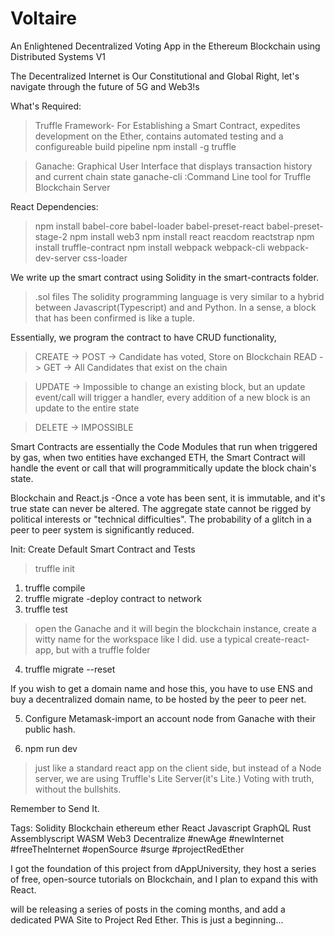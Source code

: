 # Voltaire
An Enlightened Decentralized Voting App in the Ethereum Blockchain using Distributed Systems V1


The Decentralized Internet is Our Constitutional and Global Right, let's navigate through the future of 5G and Web3!s


What's Required:
> Truffle Framework- For Establishing a Smart Contract, expedites development on the Ether, contains automated testing and a configureable build pipeline
> npm install -g truffle

>Ganache: Graphical User Interface that displays transaction history and current chain state
>ganache-cli :Command Line tool for Truffle Blockchain Server


React Dependencies:
>npm install babel-core babel-loader babel-preset-react babel-preset-stage-2
>npm install web3
>npm install react reacdom reactstrap 
>npm install truffle-contract
>npm install webpack webpack-cli webpack-dev-server css-loader

We write up the smart contract using Solidity in the smart-contracts folder. 
>.sol files
>The solidity programming language is very similar to a hybrid between Javascript(Typescript) and and Python. In a sense, a block that has been confirmed is like a tuple. 

Essentially, we program the contract to have CRUD functionality, 
> CREATE -> POST -> Candidate has voted, Store on Blockchain
> READ -> GET -> All Candidates that exist on the chain

> UPDATE -> Impossible to change an existing block, but an update event/call will trigger a handler, every addition of a new block is an update to the entire state

> DELETE -> IMPOSSIBLE

Smart Contracts are essentially the Code Modules that run when triggered by gas, when two entities have exchanged ETH, the Smart Contract will handle the event or call that will programmitically update the block chain's state. 


Blockchain and React.js
-Once a vote has been sent, it is immutable, and it's true state can never be altered. The aggregate state cannot be rigged by political interests or "technical difficulties". The probability of a glitch in a peer to peer system is significantly reduced. 

Init: Create Default Smart Contract and Tests
> truffle init
1. truffle compile
2. truffle migrate -deploy contract to network
3. truffle test

>open the Ganache and it will begin the blockchain instance, create a witty name for the workspace like I did. 
>use a typical create-react-app, but with a truffle folder
4. truffle migrate --reset

If you wish to get a domain name and hose this, you have to use ENS and buy a decentralized domain name, to be hosted by the peer to peer net.

5. Configure Metamask-import an account node from Ganache with their public hash. 

6. npm run dev 
>just like a standard react app on the client side, but instead of a Node server, we are using Truffle's Lite Server(it's Lite.)
>Voting with truth, without the bullshits.

Remember to Send It.  



Tags:
Solidity
Blockchain
ethereum
ether
React
Javascript
GraphQL
Rust
Assemblyscript
WASM
Web3
Decentralize
#newAge
#newInternet
#freeTheInternet
#openSource
#surge
#projectRedEther


I got the foundation of this project from dAppUniversity, they host a series of free, open-source tutorials on Blockchain, and I plan to expand this with React. 

will be releasing a series of posts in the coming months, and add a dedicated PWA Site to Project Red Ether. This is just a beginning...  
